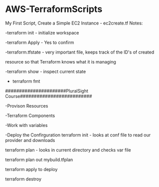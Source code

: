 # AWS-TerraformScripts
 My First Script, Create a Simple EC2 Instance - ec2create.tf
Notes:

-terraform init - initialize workspace

-terraform Apply - Yes to confirm

-terraform.tfstate - very important file, keeps track of the ID's of created

resource so that Terraform knows what it is managing

-terraform show - inspect current state

- terraform fmt



######################PluralSight Course##########################

-Provison Resources

-Terraform Components

-Work with variables

-Deploy the Confirguration
terraform init - looks at conf file to read our provider and downloads

terraform plan - looks in current directory and checks var file

terraform plan out mybuild.tfplan

terraform apply to deploy

terraform destroy 
